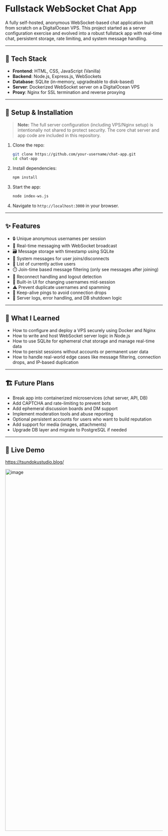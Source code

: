 # Fullstack WebSocket Chat App

A fully self-hosted, anonymous WebSocket-based chat application built from scratch on a DigitalOcean VPS. This project started as a server configuration exercise and evolved into a robust fullstack app with real-time chat, persistent storage, rate limiting, and system message handling.

---

## 🧰 Tech Stack

- **Frontend**: HTML, CSS, JavaScript (Vanilla)
- **Backend**: Node.js, Express.js, WebSockets
- **Database**: SQLite (in-memory, upgradeable to disk-based)
- **Server**: Dockerized WebSocket server on a DigitalOcean VPS
- **Proxy**: Nginx for SSL termination and reverse proxying

---

## 🔧 Setup & Installation

> **Note:** The full server configuration (including VPS/Nginx setup) is intentionally not shared to protect security. The core chat server and app code are included in this repository.

1. Clone the repo:
   ```bash
   git clone https://github.com/your-username/chat-app.git
   cd chat-app
   ```

2. Install dependencies:
   ```bash
   npm install
   ```

3. Start the app:
   ```bash
   node index-ws.js
   ```

4. Navigate to `http://localhost:3000` in your browser.

---

## ✨ Features

- 🔒 Unique anonymous usernames per session
- 💬 Real-time messaging with WebSocket broadcast
- 🗃️ Message storage with timestamp using SQLite
- 👋 System messages for user joins/disconnects
- 👥 List of currently active users
- ⏱️ Join-time based message filtering (only see messages after joining)
- 🔁 Reconnect handling and logout detection
- 🔧 Built-in UI for changing usernames mid-session
- ⚠️ Prevent duplicate usernames and spamming
- 📶 Keep-alive pings to avoid connection drops
- 🧪 Server logs, error handling, and DB shutdown logic

---

## 🧠 What I Learned

- How to configure and deploy a VPS securely using Docker and Nginx
- How to write and host WebSocket server logic in Node.js
- How to use SQLite for ephemeral chat storage and manage real-time data
- How to persist sessions without accounts or permanent user data
- How to handle real-world edge cases like message filtering, connection drops, and IP-based duplication

---

## 🏗️ Future Plans

- Break app into containerized microservices (chat server, API, DB)
- Add CAPTCHA and rate-limiting to prevent bots
- Add ephemeral discussion boards and DM support
- Implement moderation tools and abuse reporting
- Optional persistent accounts for users who want to build reputation
- Add support for media (images, attachments)
- Upgrade DB layer and migrate to PostgreSQL if needed

---

## 🚀 Live Demo

https://tsundokustudio.blog/

<img width="1158" alt="image" src="https://github.com/user-attachments/assets/76ffe803-aef0-430d-beb4-45de6a81d398" />
